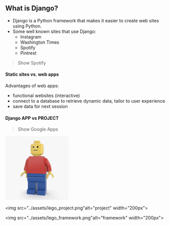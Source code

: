 ## What is Django?

- Django is a Python framework that makes it easier to create web sites using Python.
- Some well known sites that use Django:
  - Instagram
  - Washington Times
  - Spotify
  - Pintrest

> Show Spotify

#### Static sites vs. web apps

Advantages of web apps:

- functional websites (interactive)
- connect to a database to retrieve dynamic data, tailor to user experience
- save data for next session

#### Django APP vs PROJECT

> Show Google Apps

<img src="../assets/lego_man.png" alt="app" width="200px">

<img src="../assets/lego_project.png"alt="project" width="200px">

<img src="../assets/lego_framework.png"alt="framework" width="200px">
